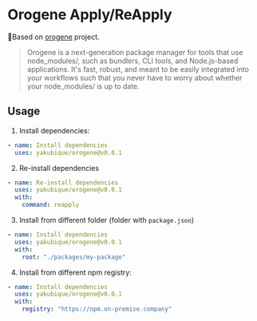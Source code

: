 # Orogene Apply/ReApply

🥳Based on [orogene](https://github.com/orogene/orogene/tree/main) project.

>Orogene is a next-generation package manager for tools that use node_modules/, such as bundlers, CLI tools, and Node.js-based applications. It's fast, robust, and meant to be easily integrated into your workflows such that you never have to worry about whether your node_modules/ is up to date.
 
## Usage

1. Install dependencies:
```yaml
- name: Install dependencies
  uses: yakubique/orogene@v0.0.1
```

2. Re-install dependencies
```yaml
- name: Re-install dependencies
  uses: yakubique/orogene@v0.0.1
  with:
    command: reapply
```

3. Install from different folder (folder with `package.json`)
```yaml
- name: Install dependencies
  uses: yakubique/orogene@v0.0.1
  with:
    root: "./packages/my-package"
```

4. Install from different npm registry:
```yaml
- name: Install dependencies
  uses: yakubique/orogene@v0.0.1
  with:
    registry: "https://npm.on-premise.company"
```